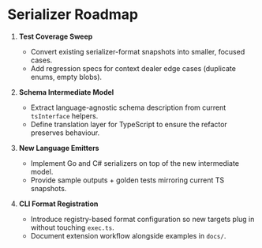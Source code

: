 # Serializer Roadmap

1. **Test Coverage Sweep**
   - Convert existing serializer-format snapshots into smaller, focused cases.
   - Add regression specs for context dealer edge cases (duplicate enums, empty blobs).

2. **Schema Intermediate Model**
   - Extract language-agnostic schema description from current `tsInterface` helpers.
   - Define translation layer for TypeScript to ensure the refactor preserves behaviour.

3. **New Language Emitters**
   - Implement Go and C# serializers on top of the new intermediate model.
   - Provide sample outputs + golden tests mirroring current TS snapshots.

4. **CLI Format Registration**
   - Introduce registry-based format configuration so new targets plug in without touching `exec.ts`.
   - Document extension workflow alongside examples in `docs/`.
